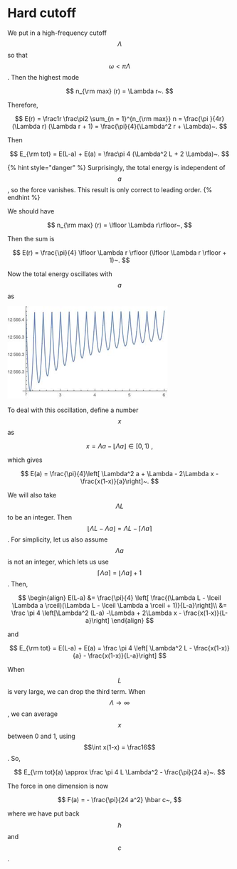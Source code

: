 # Hard cutoff

We put in a high-frequency cutoff $$\Lambda$$ so that $$\omega < \pi \Lambda$$. Then the highest mode

$$
n_{\rm max} (r) = \Lambda r~.
$$

Therefore,

$$
E(r) = \frac1r \frac\pi2 \sum_{n = 1}^{n_{\rm max}} n = \frac{\pi }{4r} (\Lambda r) (\Lambda r + 1) = \frac{\pi}{4}(\Lambda^2 r + \Lambda)~.
$$

Then

$$
E_{\rm tot} = E(L-a) + E(a) = \frac\pi 4 (\Lambda^2 L + 2 \Lambda)~.
$$

{% hint style="danger" %}
Surprisingly, the total energy is independent of $$a$$, so the force vanishes. This result is only correct to leading order.
{% endhint %}

We should have

$$
n_{\rm max} (r) = \lfloor \Lambda r\rfloor~,
$$

Then the sum is

$$
E(r) = \frac{\pi}{4} \lfloor \Lambda r \rfloor (\lfloor \Lambda r \rfloor + 1)~.
$$

Now the total energy oscillates with $$a$$ as

![The total energy with a floor-function cutoff ](../.gitbook/assets/figure-1.jpeg)

To deal with this oscillation, define a number $$x$$ as

$$
x = \Lambda a - \lfloor \Lambda a \rfloor \in [0, 1)~,
$$

which gives

$$
E(a) = \frac{\pi}{4}\left[ \Lambda^2 a + \Lambda - 2\Lambda x - \frac{x(1-x)}{a}\right]~.
$$

We will also take $$\Lambda L$$ to be an integer. Then $$\lfloor \Lambda L - \Lambda a \rfloor = \Lambda L - \lceil \Lambda a \rceil$$.  For simplicity, let us also assume $$\Lambda a$$ is not an integer, which lets us use $$\lceil \Lambda a \rceil = \lfloor \Lambda a \rfloor +1$$. Then,

$$
\begin{align}
E(L-a) &= \frac{\pi}{4} \left[ \frac{(\Lambda L - \lceil \Lambda a \rceil)(\Lambda L - \lceil \Lambda a \rceil + 1)}{L-a}\right]\\
&= \frac \pi 4 \left[\Lambda^2 (L-a) -\Lambda + 2\Lambda x - \frac{x(1-x)}{L-a}\right]
\end{align}
$$

and

$$
E_{\rm tot} = E(L-a) + E(a) = \frac \pi 4 \left[ \Lambda^2 L - \frac{x(1-x)}{a} - \frac{x(1-x)}{L-a}\right]
$$

When $$L$$ is very large, we can drop the third term. When $$\Lambda \to \infty$$, we can average $$x$$ between 0 and 1, using $$\int x(1-x) = \frac16$$ . So,

$$
E_{\rm tot}(a) \approx \frac \pi 4 L \Lambda^2 - \frac{\pi}{24 a}~.
$$

The force in one dimension is now

$$
F(a) = - \frac{\pi}{24 a^2} \hbar c~,
$$

where we have put back $$\hbar$$ and $$c$$.

